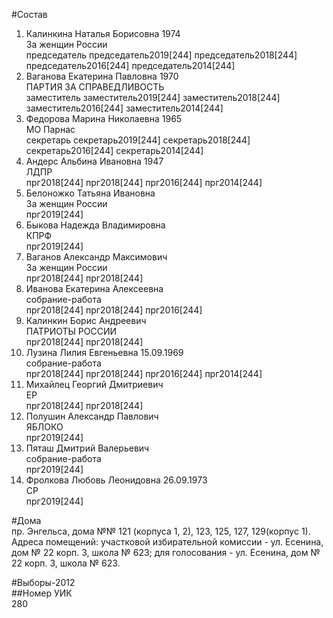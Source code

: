 #Состав  
1. Калинкина Наталья Борисовна 1974  
    За женщин России  
    председатель председатель2019[244] председатель2018[244] председатель2016[244] председатель2014[244]  
2. Ваганова Екатерина Павловна 1970  
    ПАРТИЯ ЗА СПРАВЕДЛИВОСТЬ  
    заместитель заместитель2019[244] заместитель2018[244] заместитель2016[244] заместитель2014[244]  
3. Федорова Марина Николаевна 1965  
    МО Парнас  
    секретарь секретарь2019[244] секретарь2018[244] секретарь2016[244] секретарь2014[244]  
4. Андерс Альбина Ивановна 1947  
    ЛДПР  
    прг2018[244] прг2018[244] прг2016[244] прг2014[244]  
5. Белоножко Татьяна Ивановна  
    За женщин России  
    прг2019[244]  
6. Быкова Надежда Владимировна  
    КПРФ  
    прг2019[244]  
7. Ваганов Александр Максимович  
    За женщин России  
    прг2018[244] прг2018[244]  
8. Иванова Екатерина Алексеевна  
    собрание-работа  
    прг2018[244] прг2018[244] прг2016[244]  
9. Калинкин Борис Андреевич  
    ПАТРИОТЫ РОССИИ  
    прг2018[244] прг2018[244]  
10. Лузина Лилия Евгеньевна 15.09.1969  
    собрание-работа  
    прг2018[244] прг2018[244] прг2016[244] прг2014[244]  
11. Михайлец Георгий Дмитриевич  
    ЕР  
    прг2018[244] прг2018[244]  
12. Полушин Александр Павлович  
    ЯБЛОКО  
    прг2019[244]  
13. Пяташ Дмитрий Валерьевич  
    собрание-работа  
    прг2019[244]  
14. Фролкова Любовь Леонидовна 26.09.1973  
    СР  
    прг2019[244]  

#Дома  
пр. Энгельса, дома №№ 121 (корпуса 1, 2), 123, 125, 127, 129(корпус 1). Адреса помещений: участковой избирательной комиссии - ул. Есенина, дом № 22 корп. 3, школа № 623; для голосования - ул. Есенина, дом № 22 корп. 3, школа № 623.  
  
#Выборы-2012  
##Номер УИК  
280  
